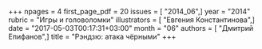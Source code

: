 +++
npages = 4
first_page_pdf = 20
issues = [ "2014_06",]
year = "2014"
rubric = "Игры и головоломки"
illustrators = [ "Евгения Константинова",]
date = "2017-05-03T00:17:31+03:00"
month = "06"
authors = [ "Дмитрий Епифанов",]
title = "Рэндзю: атака чёрными"
+++
